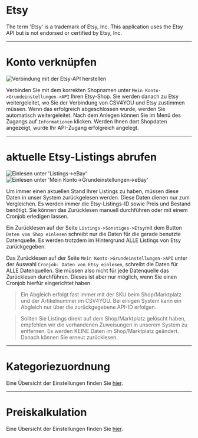 # Etsy

The term 'Etsy' is a trademark of Etsy, Inc. This application uses the Etsy API but is not endorsed or certified by Etsy, Inc.


***
# Konto verknüpfen

![Verbindung mit der Etsy-API herstellen](https://data.csv4you.com/media/image/guide/interface/etsy/etsy-api-zugangsdaten-hinterlegen.png ':zoom :size=30%')

Verbinden Sie mit dem korrekten Shopnamen unter `Mein Konto->Grundeinstellungen->API` Ihren Etsy-Shop. Sie werden danach zu Etsy weitergeleitet, wo Sie der Verbindung von CSV4YOU und Etsy zustimmen müssen.
Wenn das erfolgreich abgeschlossen wurde, werden Sie automatisch weitergeleitet.
Nach dem Anlegen können Sie im Menü des Zugangs auf `Informationen` klicken. Werden Ihnen dort Shopdaten angezeigt, wurde Ihr API-Zugang erfolgreich angelegt.


***
# aktuelle Etsy-Listings abrufen

![Einlesen unter 'Listings->eBay'](https://data.csv4you.com/media/image/guide/api/api-zuruecklesen-listings.png ':zoom :size=30%')
![Einlesen unter 'Mein Konto->Grundeinstellungen->eBay'](https://data.csv4you.com/media/image/guide/api/api-zuruecklesen-meinkonto.png ':zoom :size=30%')

Um immer einen aktuellen Stand Ihrer Listings zu haben, müssen diese Daten in unser System zurückgelesen werden. Diese Daten dienen nur zum Vergleichen.
Es werden immer die Etsy-Listings-ID sowie Preis und Bestand benötigt. Sie können das Zurücklesen manuell durchführen oder mit einem Cronjob erledigen lassen.

Ein Zurücklesen auf der Seite `Listings->Sonstiges->Etsy`mit dem Button `Daten vom Shop einlesen` schreibt nur die Daten für die gerade benutzte Datenquelle.
Es werden trotzdem im Hintergrund ALLE Listings von Etsy zurückgegeben.

Das Zurücklesen auf der Seite `Mein Konto->Grundeinstellungen->API` unter der Auswahl `Cronjob: Daten von Etsy einlesen`, schreibt die Daten für ALLE Datenquellen.
Sie müssen also nicht für jede Datenquelle das Zurücklesen durchführen. Dieses ist aber nur möglich, wenn Sie einen Cronjob hierfür eingerichtet haben.

> Ein Abgleich erfolgt fast immer mit der SKU beim Shop/Marktplatz und der Artikelnummer im CSV4YOU. Bei einigen System kann ein Abgleich nur über die zurückgegebene API-ID erfolgen.

> Sollten Sie Listings direkt auf dem Shop/Marktplatz gelöscht haben, empfehlen wir die vorhandenen Zuweisungen in unserem System zu entfernen.
Es werden KEINE Daten im Shop/Marktplatz geändert. Danach können Sie erneut zurücklesen.


***
# Kategoriezuordnung

Eine Übersicht der Einstellungen finden Sie [hier](export/categories).


***
# Preiskalkulation

Eine Übersicht der Einstellungen finden Sie [hier](export/pricecalculation).